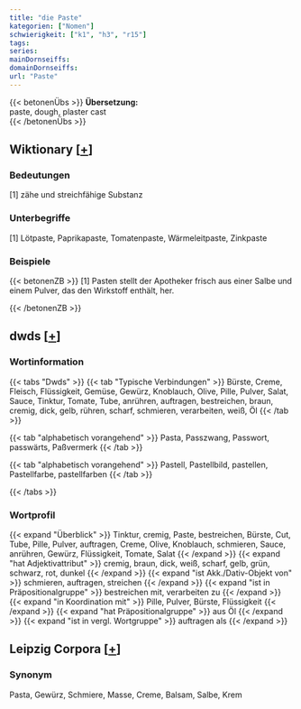 ```yaml
---
title: "die Paste"
kategorien: ["Nomen"]
schwierigkeit: ["k1", "h3", "r15"]
tags:
series:
mainDornseiffs:
domainDornseiffs:
url: "Paste"
---
```


{{< betonenÜbs >}}
**Übersetzung:**  
paste, dough, plaster cast  
{{< /betonenÜbs >}}

## Wiktionary [[+](https://de.wiktionary.org/wiki/Paste)]

### Bedeutungen
[1] zähe und streichfähige Substanz  

### Unterbegriffe
[1] Lötpaste, Paprikapaste, Tomatenpaste, Wärmeleitpaste, Zinkpaste  

### Beispiele
{{< betonenZB >}}
[1] Pasten stellt der Apotheker frisch aus einer Salbe und einem Pulver, das den Wirkstoff enthält,  her.  

{{< /betonenZB >}}


## dwds [[+](https://www.dwds.de/wb/Paste)]

### Wortinformation
{{< tabs "Dwds" >}}
{{< tab "Typische Verbindungen" >}}
Bürste, Creme, Fleisch, Flüssigkeit, Gemüse, Gewürz, Knoblauch, Olive, Pille, Pulver, Salat, Sauce, Tinktur, Tomate, Tube, anrühren, auftragen, bestreichen, braun, cremig, dick, gelb, rühren, scharf, schmieren, verarbeiten, weiß, Öl
{{< /tab >}}

{{< tab "alphabetisch vorangehend" >}}
Pasta, Passzwang, Passwort, passwärts, Paßvermerk
{{< /tab >}}

{{< tab "alphabetisch vorangehend" >}}
Pastell, Pastellbild, pastellen, Pastellfarbe, pastellfarben
{{< /tab >}}

{{< /tabs >}}

### Wortprofil
{{< expand "Überblick" >}} Tinktur, cremig, Paste, bestreichen, Bürste, Cut, Tube, Pille, Pulver, auftragen, Creme, Olive, Knoblauch, schmieren, Sauce, anrühren, Gewürz, Flüssigkeit, Tomate, Salat {{< /expand >}}
{{< expand "hat Adjektivattribut" >}} cremig, braun, dick, weiß, scharf, gelb, grün, schwarz, rot, dunkel {{< /expand >}}
{{< expand "ist Akk./Dativ-Objekt von" >}} schmieren, auftragen, streichen {{< /expand >}}
{{< expand "ist in Präpositionalgruppe" >}} bestreichen mit, verarbeiten zu {{< /expand >}}
{{< expand "in Koordination mit" >}} Pille, Pulver, Bürste, Flüssigkeit {{< /expand >}}
{{< expand "hat Präpositionalgruppe" >}} aus Öl {{< /expand >}}
{{< expand "ist in vergl. Wortgruppe" >}} auftragen als {{< /expand >}}

## Leipzig Corpora [[+](https://corpora.uni-leipzig.de/en/res?word=Paste&corpusId=deu_newscrawl-public_2018)]


### Synonym
Pasta, Gewürz, Schmiere, Masse, Creme, Balsam, Salbe, Krem

